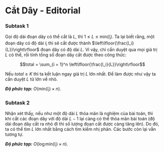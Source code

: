 # Cắt Dây - Editorial

### Subtask 1

Gọi độ dài đoạn dây có thể cắt là $L,$ thì $1 \le L \le \text{min}(l_i)$. Ta lại biết rằng, một đoạn dây có độ dài $l_i$ thì sẽ cắt được thành $\left\lfloor{\frac{l_i}{L}}\right\rfloor$ đoạn dây có độ dài $L$. Vì vậy, chỉ cần duyệt qua mọi giá trị $L$ có thể, rồi tính tổng số đoạn dây cắt được theo công thức:

$$total = \sum_{i = 1}^n \left\lfloor{\frac{l_i}{L}}\right\rfloor$$

Nếu $total \ge K$ thì ta kết luận ngay giá trị $L$ lớn nhất. Để làm được như vậy ta cần duyệt $L$ từ lớn về nhỏ.

***Độ phức tạp:*** $O\big(\text{min}(l_i) \times n\big)$.

### Subtask 2

Nhận xét thấy, nếu như một độ dài $L$ thỏa mãn là nghiệm của bài toán, thì khi cắt các đoạn dây với độ dài $L - 1$ lại càng có thể thỏa mãn bài toán (độ dài đoạn dây cắt ra nhỏ đi thì số lượng đoạn cắt được càng tăng lên). Do đó, ta có thể tìm $L$ lớn nhất bằng cách tìm kiếm nhị phân. Các bước còn lại vẫn tương tự.

***Độ phức tạp:*** $O\big(\log \text{min}(l_i) \times n\big)$.